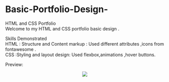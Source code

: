 # Basic-Portfolio-Design-

HTML and CSS Portfolio<br>
Welcome to my HTML and CSS portfolio basic design .

Skills Demonstrated <br>
HTML : Structure and Content markup : Used different attributes ,icons from fontawesome .<br>
CSS :Styling and layout design: Used flexbox,animations ,hover buttons.<br>

Preview:<br>
<p align="center">
  <img  src="![Portfolio](https://github.com/user-attachments/assets/f82317b0-a6d5-4dfb-ad38-21d92639ca83)
">
</p>


